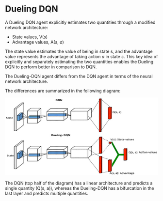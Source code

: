 # Dueling DQN

A Dueling DQN agent explicitly estimates two quantities through a modified network architecture:

- State values, V(*s*)
- Advantage values, A(*s*, *a*)

The state value estimates the value of being in state s, and the advantage value represents the advantage of taking action *a* in state *s*. This key idea of explicitly and separately estimating the two quantities enables the Dueling DQN to perform better in comparison to DQN.

The Dueling-DQN agent differs from the DQN agent in terms of the neural network architecture.

The differences are summarized in the following diagram:

![Untitled](/img/content-models-raw-mp1-dueling-dqn-untitled.png)

The DQN (top half of the diagram) has a linear architecture and predicts a single quantity (Q(s, a)), whereas the Dueling-DQN has a bifurcation in the last layer and predicts multiple quantities.